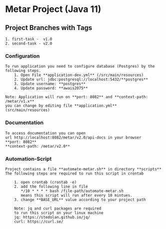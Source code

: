 
# Metar Project (Java 11)

## Project Branches with Tags
    1. first-task -  v1.0
    2. second-task - v2.0

### Configuration
    To run application you need to configure database (Postgres) by the following steps.
        1. Open File **application-dev.yml** (/src/main/resources)
        2. Update url: jdbc:postgresql://localhost:5432/**postgres**
        3. Update username: **postgres**
        4. Update password: **awais2075**
    
    Note: Application will run on **port: 8082** and **context-path: /metar/v1.x** 
    you can change by editing file **application.yml** (src/main/resources)

### Documentation
    To access documentation you can open 
    url http://localhost:8082/metar/v2.0/api-docs in your browser
    **port: 8082** 
    **context-path: /metar/v2.0**

### Automation-Script
    Project contains a file **automate-metar.sh** in directory **scripts**
    The following steps are required to run this script in crontab

        1. open crontab (crontab -e)
        2. add the following line in file
           */10 * * * * bash /file-path/automate-metar.sh
           means this script will run after every 10 mintues.
        3. change **BASE_URL** value according to your project path

        Note: jq and curl packages are required 
        to run this script on your linux machine
        jq: https://stedolan.github.io/jq/
        curl: https://curl.se/
